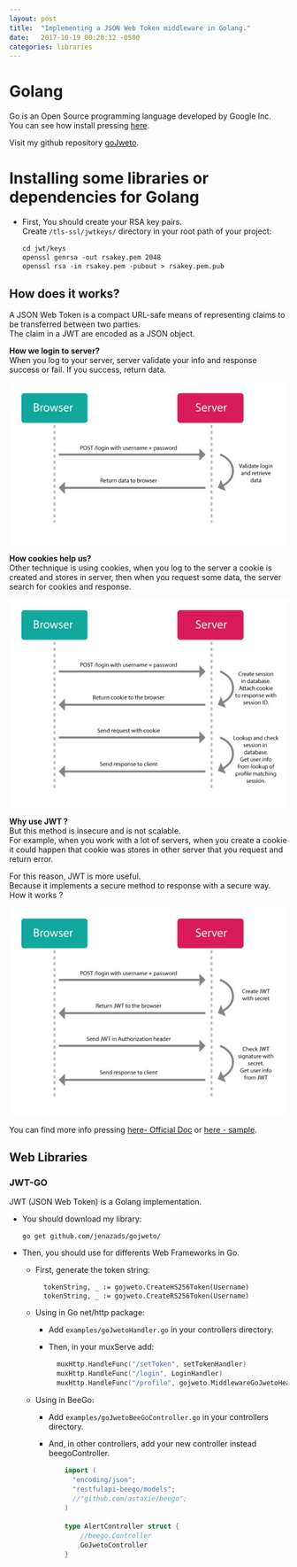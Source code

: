 ```yaml
---
layout: post
title:  "Implementing a JSON Web Token middleware in Golang."
date:   2017-10-19 00:20:12 -0500
categories: libraries
---
```

# Golang

Go is an Open Source programming language developed by Google Inc.  
You can see how install pressing [here](/frameworks/Create-a-REST-service-using-Go-Language-and-BeeGo-Framework).

Visit my github repository [goJweto](https://github.com/jenazads/gojweto).

# Installing some libraries or dependencies for Golang

* First, You should create your RSA key pairs.  
  Create `/tls-ssl/jwtkeys/` directory in your root path of your project:

      cd jwt/keys
      openssl genrsa -out rsakey.pem 2048
      openssl rsa -in rsakey.pem -pubout > rsakey.pem.pub

## How does it works?

A JSON Web Token is a compact URL-safe means of representing claims to be transferred between two parties.  
The claim in a JWT are encoded as a JSON object.

**How we login to server?**  
When you log to your server, server validate your info and response success or fail. If you success, return data.

![login-normal][normal-login]

**How cookies help us?**  
Other technique is using cookies, when you log to the server a cookie is created and stores in server, then when you request some data, the server search for cookies and response.

![login-cookie][cookie-login]

**Why use JWT ?**  
But this method is insecure and is not scalable.  
For example, when you work with a lot of servers, when you create a cookie it could happen that cookie was stores in other server that you request and return error.

For this reason, JWT is more useful.  
Because it implements a secure method to response with a secure way.  
How it works ?

![login-jwt][jwt-login]

You can find more info pressing [here- Official Doc](https://jwt.io/) or [here - sample](http://robmclarty.com/blog/what-is-a-json-web-token).
## Web Libraries

### JWT-GO

JWT (JSON Web Token) is a Golang implementation.  
* You should download my library:

      go get github.com/jenazads/gojweto/

* Then, you should use for differents Web Frameworks in Go.
        
    * First, generate the token string:
      
            tokenString, _ := gojweto.CreateHS256Token(Username)
            tokenString, _ := gojweto.CreateRS256Token(Username)

    * Using in Go net/http package:
      
      * Add `examples/goJwetoHandler.go` in your controllers directory.
      
      * Then, in your muxServe add:
      
        ```go
          muxHttp.HandleFunc("/setToken", setTokenHandler)
          muxHttp.HandleFunc("/login", LoginHandler)
          muxHttp.HandleFunc("/profile", gojweto.MiddlewareGoJwetoHeaders(WithAuthHandler, NoAuthHandler))
        ```

    * Using in BeeGo:
    
      * Add `examples/goJwetoBeeGoController.go` in your controllers directory.
        
      * And, in other controllers, add your new controller instead beegoController.
      
        ```go
            import (
              "encoding/json";
              "restfulapi-beego/models";
              //"github.com/astaxie/beego";
            )

            type AlertController struct {
	            //beego.Controller
	            GoJwetoController
            }
        ```

[normal-login]:   /assets/internet_services/JWT/rest-work.jpg
[cookie-login]:   /assets/internet_services/JWT/cookie-work.jpg
[jwt-login]:      /assets/internet_services/JWT/jwt-work.jpg
